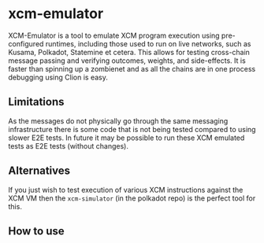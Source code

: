 # xcm-emulator

XCM-Emulator is a tool to emulate XCM program execution using
pre-configured runtimes, including those used to run on live
networks, such as Kusama, Polkadot, Statemine et cetera.
This allows for testing cross-chain message passing and verifying
outcomes, weights, and side-effects. It is faster than spinning up
a zombienet and as all the chains are in one process debugging using Clion is easy.

## Limitations

As the messages do not physically go through the same messaging infrastructure
there is some code that is not being tested compared to using slower E2E tests.
In future it may be possible to run these XCM emulated tests as E2E tests (without changes).

## Alternatives

If you just wish to test execution of various XCM instructions
against the XCM VM then the `xcm-simulator` (in the polkadot
repo) is the perfect tool for this.

## How to use

<!-- 1. Set up a relay chain:

```rust
decl_test_relay_chain! {
	pub struct KusamaRelay {
		Runtime = kusama_runtime::Runtime,
		XcmConfig = kusama_runtime::xcm_config::XcmConfig,
		new_ext = kusama_ext(),
	}
}
```

2. Define some parachains:
```rust
decl_test_parachain! {
	pub struct ParachainA {
		Runtime = test_runtime::Runtime,
		RuntimeOrigin = test_runtime::RuntimeOrigin,
		XcmpMessageHandler = test_runtime::XcmpQueue,
		DmpMessageHandler = test_runtime::DmpQueue,
		new_ext = parachain_ext(1),
	}
}
```

3. Set up a network with all the declared parachains and a relay chain:
```rust
decl_test_network! {
	pub struct Network {
		relay_chain = KusamaRelay,
		parachains = vec![
			(1, ParachainA),
		],
	}
}
```

This will wire the in-memory chains together using a mocked network.

4. The relay chain and each parachain needs its `TestExternalities` set up.

5. Finally write some tests:

In the tests it's a good idea to upgrade XCM as the first thing in a test.
Here is a test that upgrades the XCM to v3 and then sends a remark:

```rust

	#[test]
	fn a_test() {
		Network::reset();

		KusamaRelay::execute_with(|| {
			assert_ok!(kusama_runtime::XcmPallet::force_default_xcm_version(
				kusama_runtime::RuntimeOrigin::root(),
				Some(3)
			));

    		assert_ok!(test_runtime::PolkadotXcm::send_xcm(
				Here,
				MultiLocation::new(1, X1(Parachain(2))),
				Xcm(vec![Transact {
					origin_kind: OriginKind::SovereignAccount,
					require_weight_at_most: Weight::from_parts(9_000_000, 0),
					call: test_runtime::RuntimeCall::System(
                        frame_system::Call::<test_runtime::Runtime>::remark_with_event {
                            remark: "Hello from Relay!".as_bytes().to_vec(),
                        },
                    ).encode().into(),
				}]),
			));
		});

		ParachainA::execute_with(|| {
			assert_ok!(test_runtime::PolkadotXcm::force_default_xcm_version(
				test_runtime::RuntimeOrigin::root(),
				Some(3)
			));

			assert!(System::events().iter().any(|r| matches!(
				r.event,
				RuntimeEvent::System(frame_system::Event::Remarked { .. })
			)));
		});
	}
```

Please refer to [example crate source-code](example/src/lib.rs) for usage examples. -->
